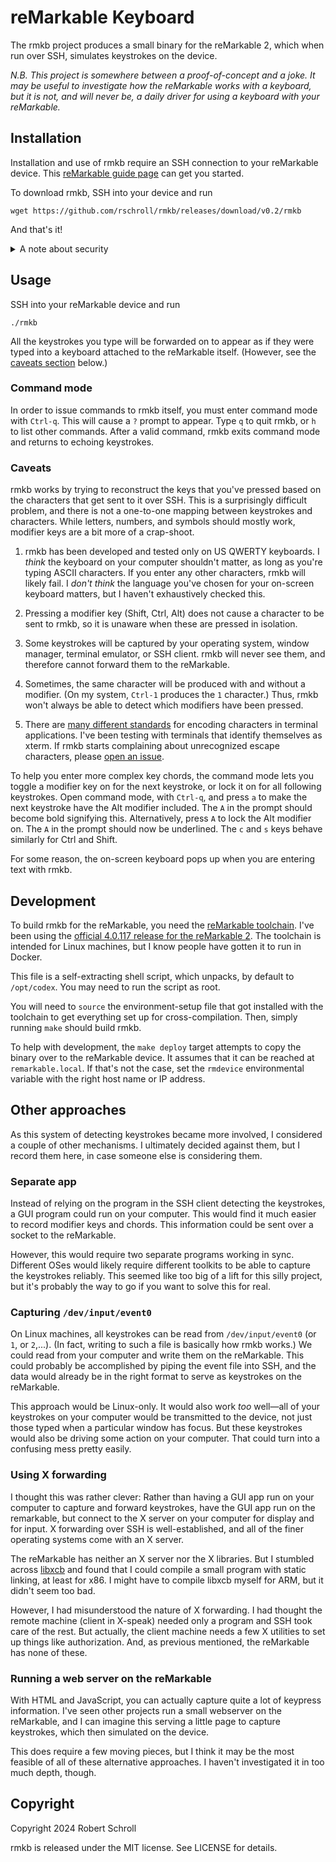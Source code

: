 # reMarkable Keyboard

The rmkb project produces a small binary for the reMarkable 2, which when run over SSH, simulates keystrokes on the device.

_N.B. This project is somewhere between a proof-of-concept and a joke.  It may be useful to investigate how the reMarkable works with a keyboard, but it is not, and will never be, a daily driver for using a keyboard with your reMarkable._

## Installation

Installation and use of rmkb require an SSH connection to your reMarkable device.  This [reMarkable guide page](https://remarkable.guide/guide/access/ssh.html) can get you started.

To download rmkb, SSH into your device and run
```
wget https://github.com/rschroll/rmkb/releases/download/v0.2/rmkb
```
And that's it!

<details>
<summary>A note about security</summary>

Downloading and running binaries from random people on the internet is not a great idea, security-wise.  For openness, the binary is built on GitHub Actions.  You can checkout the [workflow](https://github.com/rschroll/rmkb/blob/main/.github/workflows/build.yml) and examine the [build logs](https://github.com/rschroll/rmkb/actions).  A `sha256sum` of the binary is computed in the build process.  Use this to verify that the binary you downloaded was the same as was built in the GitHub Action.  On either your reMarkable or your computer, run
```
sha256sum rkmb
```
The output should be the same as in the GitHub Actions log _for the version that you have downloaded._
</details>

## Usage

SSH into your reMarkable device and run
```
./rmkb
```
All the keystrokes you type will be forwarded on to appear as if they were typed into a keyboard attached to the reMarkable itself.  (However, see the [caveats section](#caveats) below.)

### Command mode

In order to issue commands to rmkb itself, you must enter command mode with `Ctrl-q`.  This will cause a `?` prompt to appear.  Type `q` to quit rmkb, or `h` to list other commands.  After a valid command, rmkb exits command mode and returns to echoing keystrokes.

### Caveats

rmkb works by trying to reconstruct the keys that you've pressed based on the characters that get sent to it over SSH.  This is a surprisingly difficult problem, and there is not a one-to-one mapping between keystrokes and characters.  While letters, numbers, and symbols should mostly work, modifier keys are a bit more of a crap-shoot.

1. rmkb has been developed and tested only on US QWERTY keyboards.  I _think_ the keyboard on your computer shouldn't matter, as long as you're typing ASCII characters.  If you enter any other characters, rmkb will likely fail.  I _don't think_ the language you've chosen for your on-screen keyboard matters, but I haven't exhaustively checked this.

2. Pressing a modifier key (Shift, Ctrl, Alt) does not cause a character to be sent to rmkb, so it is unaware when these are pressed in isolation.

3. Some keystrokes will be captured by your operating system, window manager, terminal emulator, or SSH client.  rmkb will never see them, and therefore cannot forward them to the reMarkable.

4. Sometimes, the same character will be produced with and without a modifier.  (On my system, `Ctrl-1` produces the `1` character.)  Thus, rmkb won't always be able to detect which modifiers have been pressed.

5. There are [many different standards](https://hsm.stackexchange.com/questions/6363/when-did-grace-murray-hopper-say-the-wonderful-thing-about-standards-is-that-th) for encoding characters in terminal applications.  I've been testing with terminals that identify themselves as xterm.  If rmkb starts complaining about unrecognized escape characters, please [open an issue](https://github.com/rschroll/rmkb/issues/new).

To help you enter more complex key chords, the command mode lets you toggle a modifier key on for the next keystroke, or lock it on for all following keystrokes.  Open command mode, with `Ctrl-q`, and press `a` to make the next keystroke have the Alt modifier included.  The `A` in the prompt should become bold signifying this.  Alternatively, press `A` to lock the Alt modifier on.  The `A` in the prompt should now be underlined. The `c` and `s` keys behave similarly for Ctrl and Shift.

For some reason, the on-screen keyboard pops up when you are entering text with rmkb.

## Development

To build rmkb for the reMarkable, you need the [reMarkable toolchain](https://remarkable.guide/devel/toolchains.html).  I've been using the [official 4.0.117 release for the reMarkable 2](https://storage.googleapis.com/remarkable-codex-toolchain/remarkable-platform-image-4.0.117-rm2-public-x86_64-toolchain.sh).  The toolchain is intended for Linux machines, but I know people have gotten it to run in Docker.

This file is a self-extracting shell script, which unpacks, by default to `/opt/codex`.  You may need to run the script as root.

You will need to `source` the environment-setup file that got installed with the toolchain to get everything set up for cross-compilation.  Then, simply running `make` should build rmkb.

To help with development, the `make deploy` target attempts to copy the binary over to the reMarkable device.  It assumes that it can be reached at `remarkable.local`.  If that's not    the case, set the `rmdevice` environmental variable with the right host name or IP address.

## Other approaches

As this system of detecting keystrokes became more involved, I considered a couple of other mechanisms.  I ultimately decided against them, but I record them here, in case someone else is considering them.

### Separate app

Instead of relying on the program in the SSH client detecting the keystrokes, a GUI program could run on your computer.   This would find it much easier to record modifier keys and chords.  This information could be sent over a socket to the reMarkable.

However, this would require two separate programs working in sync.  Different OSes would likely require different toolkits to be able to capture the keystrokes reliably.  This seemed like too big of a lift for this silly project, but it's probably the way to go if you want to solve this for real.

### Capturing `/dev/input/event0`

On Linux machines, all keystrokes can be read from `/dev/input/event0` (or `1`, or `2`,...).  (In fact, writing to such a file is basically how rmkb works.)  We could read from your computer and write them on the reMarkable.  This could probably be accomplished by piping the event file into SSH, and the data would already be in the right format to serve as keystrokes on the reMarkable.

This approach would be Linux-only.  It would also work _too_ well&mdash;all of your keystrokes on your computer would be transmitted to the device, not just those typed when a particular window has focus.  But these keystrokes would also be driving some action on your computer.  That could turn into a confusing mess pretty easily.

### Using X forwarding

I thought this was rather clever: Rather than having a GUI app run on your computer to capture and forward keystrokes, have the GUI app run on the remarkable, but connect to the X server on your computer for display and for input.  X forwarding over SSH is well-established, and all of the finer operating systems come with an X server.

The reMarkable has neither an X server nor the X libraries.  But I stumbled across [libxcb](https://xcb.freedesktop.org/) and found that I could compile a small program with static linking, at least for x86.  I might have to compile libxcb myself for ARM, but it didn't seem too bad.

However, I had misunderstood the nature of X forwarding.  I had thought the remote machine (client in X-speak) needed only a program and SSH took care of the rest.  But actually, the client machine needs a few X utilities to set up things like authorization.  And, as previous mentioned, the reMarkable has none of these.

### Running a web server on the reMarkable

With HTML and JavaScript, you can actually capture quite a lot of keypress information.  I've seen other projects run a small webserver on the reMarkable, and I can imagine this serving a little page to capture keystrokes, which then simulated on the device.

This does require a few moving pieces, but I think it may be the most feasible of all of these alternative approaches.  I haven't investigated it in too much depth, though.

## Copyright

Copyright 2024 Robert Schroll

rmkb is released under the MIT license. See LICENSE for details.
